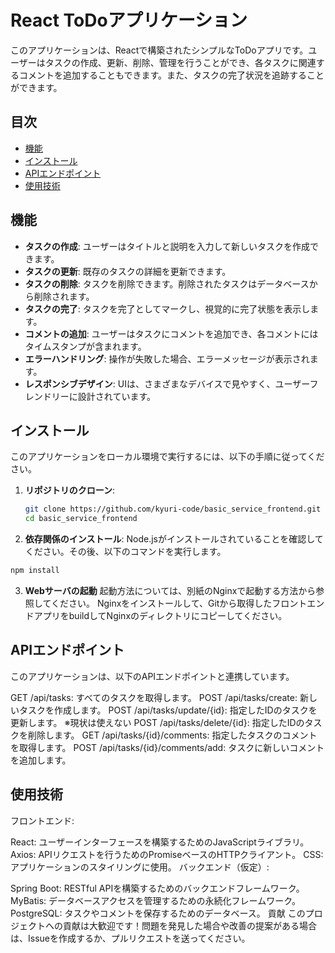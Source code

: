 # React ToDoアプリケーション

このアプリケーションは、Reactで構築されたシンプルなToDoアプリです。ユーザーはタスクの作成、更新、削除、管理を行うことができ、各タスクに関連するコメントを追加することもできます。また、タスクの完了状況を追跡することができます。

## 目次

- [機能](#機能)
- [インストール](#インストール)
- [APIエンドポイント](#apiエンドポイント)
- [使用技術](#使用技術)

## 機能

- **タスクの作成**: ユーザーはタイトルと説明を入力して新しいタスクを作成できます。
- **タスクの更新**: 既存のタスクの詳細を更新できます。
- **タスクの削除**: タスクを削除できます。削除されたタスクはデータベースから削除されます。
- **タスクの完了**: タスクを完了としてマークし、視覚的に完了状態を表示します。
- **コメントの追加**: ユーザーはタスクにコメントを追加でき、各コメントにはタイムスタンプが含まれます。
- **エラーハンドリング**: 操作が失敗した場合、エラーメッセージが表示されます。
- **レスポンシブデザイン**: UIは、さまざまなデバイスで見やすく、ユーザーフレンドリーに設計されています。

## インストール

このアプリケーションをローカル環境で実行するには、以下の手順に従ってください。

1. **リポジトリのクローン**:
   ```bash
   git clone https://github.com/kyuri-code/basic_service_frontend.git
   cd basic_service_frontend

2. **依存関係のインストール**: Node.jsがインストールされていることを確認してください。その後、以下のコマンドを実行します。
```bash
npm install
```

3. **Webサーバの起動**
起動方法については、別紙のNginxで起動する方法から参照してください。
Nginxをインストールして、Gitから取得したフロントエンドアプリをbuildしてNginxのディレクトリにコピーしてください。

## APIエンドポイント
このアプリケーションは、以下のAPIエンドポイントと連携しています。

GET /api/tasks: すべてのタスクを取得します。
POST /api/tasks/create: 新しいタスクを作成します。
POST /api/tasks/update/{id}: 指定したIDのタスクを更新します。
※現状は使えない
POST /api/tasks/delete/{id}: 指定したIDのタスクを削除します。
GET /api/tasks/{id}/comments: 指定したタスクのコメントを取得します。
POST /api/tasks/{id}/comments/add: タスクに新しいコメントを追加します。

## 使用技術
フロントエンド:

React: ユーザーインターフェースを構築するためのJavaScriptライブラリ。
Axios: APIリクエストを行うためのPromiseベースのHTTPクライアント。
CSS: アプリケーションのスタイリングに使用。
バックエンド（仮定）:

Spring Boot: RESTful APIを構築するためのバックエンドフレームワーク。
MyBatis: データベースアクセスを管理するための永続化フレームワーク。
PostgreSQL: タスクやコメントを保存するためのデータベース。
貢献
このプロジェクトへの貢献は大歓迎です！問題を発見した場合や改善の提案がある場合は、Issueを作成するか、プルリクエストを送ってください。